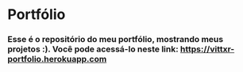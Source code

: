 # Portfólio

### Esse é o repositório do meu portfólio, mostrando meus projetos :).  Você pode acessá-lo neste link: https://vittxr-portfolio.herokuapp.com

